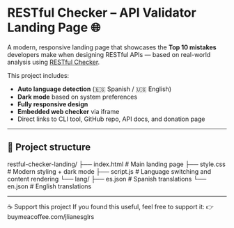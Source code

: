 # RESTful Checker – API Validator Landing Page 🌐

A modern, responsive landing page that showcases the **Top 10 mistakes** developers make when designing RESTful APIs — based on real-world analysis using [RESTful Checker](https://github.com/JaviLianes8/restful-checker).

This project includes:

- **Auto language detection** (🇪🇸 Spanish / 🇺🇸 English)
- **Dark mode** based on system preferences
- **Fully responsive design**
- **Embedded web checker** via iframe
- Direct links to CLI tool, GitHub repo, API docs, and donation page

---

## 📁 Project structure

restful-checker-landing/
├── index.html # Main landing page
├── style.css # Modern styling + dark mode
├── script.js # Language switching and content rendering
└── lang/
├── es.json # Spanish translations
└── en.json # English translations

---

☕ Support this project
If you found this useful, feel free to support it:
👉 buymeacoffee.com/jlianesglrs
